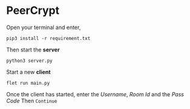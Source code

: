 # PeerCrypt

Open your terminal and enter,

`pip3 install -r requirement.txt`

Then start the **server**

`python3 server.py`

Start a new **client**

`flet run main.py`

Once the client has started, enter the _Username_, _Room Id_ and the _Pass Code_
Then `Continue`
